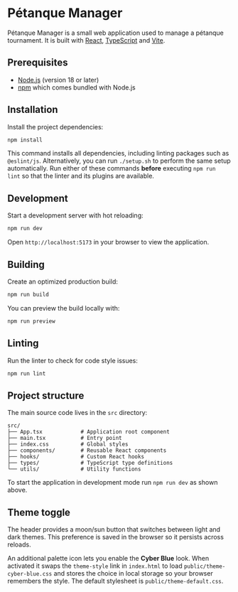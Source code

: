 # Pétanque Manager

Pétanque Manager is a small web application used to manage a pétanque tournament. It is built with [React](https://reactjs.org/), [TypeScript](https://www.typescriptlang.org/) and [Vite](https://vitejs.dev/).

## Prerequisites

- [Node.js](https://nodejs.org/) (version 18 or later)
- [npm](https://www.npmjs.com/) which comes bundled with Node.js

## Installation

Install the project dependencies:

```bash
npm install
```

This command installs all dependencies, including linting packages such as
`@eslint/js`. Alternatively, you can run `./setup.sh` to perform the same
setup automatically. Run either of these commands **before** executing
`npm run lint` so that the linter and its plugins are available.

## Development

Start a development server with hot reloading:

```bash
npm run dev
```

Open `http://localhost:5173` in your browser to view the application.

## Building

Create an optimized production build:

```bash
npm run build
```

You can preview the build locally with:

```bash
npm run preview
```

## Linting

Run the linter to check for code style issues:

```bash
npm run lint
```

## Project structure

The main source code lives in the `src` directory:

```
src/
├── App.tsx            # Application root component
├── main.tsx           # Entry point
├── index.css          # Global styles
├── components/        # Reusable React components
├── hooks/             # Custom React hooks
├── types/             # TypeScript type definitions
└── utils/             # Utility functions
```

To start the application in development mode run `npm run dev` as shown above.

## Theme toggle

The header provides a moon/sun button that switches between light and dark
themes. This preference is saved in the browser so it persists across reloads.

An additional palette icon lets you enable the **Cyber Blue** look. When
activated it swaps the `theme-style` link in `index.html` to load
`public/theme-cyber-blue.css` and stores the choice in local storage so your
browser remembers the style. The default stylesheet is
`public/theme-default.css`.

